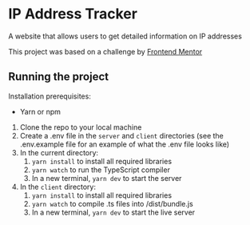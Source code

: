# IP Address Tracker
A website that allows users to get detailed information on IP addresses

This project was based on a challenge by [Frontend Mentor](https://www.frontendmentor.io/challenges/ip-address-tracker-I8-0yYAH0)

## Running the project
Installation prerequisites:
- Yarn or npm

1. Clone the repo to your local machine
2. Create a .env file in the `server` and `client` directories (see the .env.example file for an example of what the .env file looks like)
3. In the current directory:
    1. `yarn install` to install all required libraries
    2. `yarn watch` to run the TypeScript compiler
    3. In a new terminal, `yarn dev` to start the server
4. In the `client` directory:
    1. `yarn install` to install all required libraries
    2. `yarn watch` to compile .ts files into /dist/bundle.js
    2. In a new terminal, `yarn dev` to start the live server

